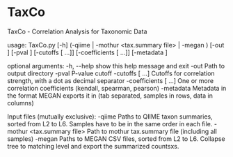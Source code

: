 # TaxCo
TaxCo - Correlation Analysis for Taxonomic Data


usage: TaxCo.py [-h]
                (-qiime <L2> <L3> <L4> <L5> <L6> | -mothur <tax.summary file> | -megan <L2> <L3> <L4> <L5> <L6>)
                [-out <output directory>] [-pval <p-value>]
                [-cutoffs <decimal number> [<decimal number> ...]]
                [-coefficients <correlation coefficients> [<correlation coefficients> ...]]
                [-metadata <metadata>]

optional arguments:
  -h, --help            show this help message and exit
  -out <output directory>
                        Path to output directory
  -pval <p-value>       P-value cutoff
  -cutoffs <decimal number> [<decimal number> ...]
                        Cutoffs for correlation strength, with a dot as
                        decimal separator
  -coefficients <correlation coefficients> [<correlation coefficients> ...]
                        One or more correlation coefficients (kendall,
                        spearman, pearson)
  -metadata <metadata>  Metadata in the format MEGAN exports it in (tab
                        separated, samples in rows, data in columns)

Input files (mutually exclusive):
  -qiime <L2> <L3> <L4> <L5> <L6>
                        Paths to QIIME taxon summaries, sorted from L2 to L6.
                        Samples have to be in the same order in each file.
  -mothur <tax.summary file>
                        Path to mothur tax.summary file (including all
                        samples)
  -megan <L2> <L3> <L4> <L5> <L6>
                        Paths to MEGAN CSV files, sorted from L2 to L6.
                        Collapse tree to matching level and export the
                        summarized countsxs.

